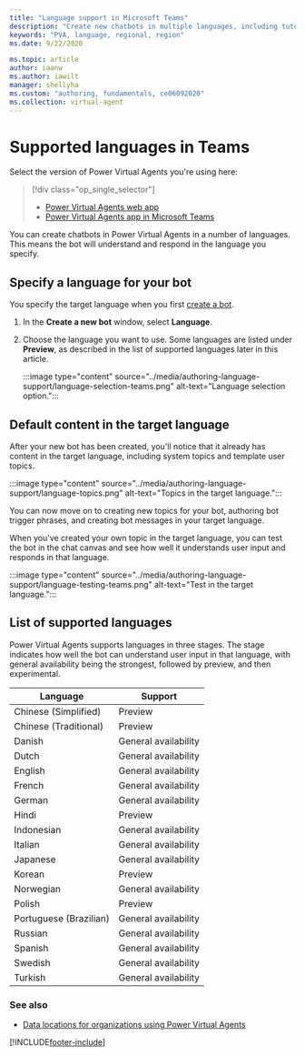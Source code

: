 ```yaml
---
title: "Language support in Microsoft Teams"
description: "Create new chatbots in multiple languages, including tutorial and system topics, in the Power Virtual Agents app in Microsoft Teams."
keywords: "PVA, language, regional, region"
ms.date: 9/22/2020

ms.topic: article
author: iaanw
ms.author: iawilt
manager: shellyha
ms.custom: "authoring, fundamentals, ce06092020"
ms.collection: virtual-agent
---
```


# Supported languages in Teams

Select the version of Power Virtual Agents you're using here:

> [!div class="op_single_selector"]
>
> - [Power Virtual Agents web app](../authoring-language-support.md)
> - [Power Virtual Agents app in Microsoft Teams](authoring-language-support-teams.md)

You can create chatbots in Power Virtual Agents in a number of languages. This means the bot will understand and respond in the language you specify.

## Specify a language for your bot

You specify the target language when you first [create a bot](authoring-first-bot-teams.md).

1. In the **Create a new bot** window, select **Language**.

1. Choose the language you want to use. Some languages are listed under **Preview**, as described in the list of supported languages later in this article.

    :::image type="content" source="../media/authoring-language-support/language-selection-teams.png" alt-text="Language selection option.":::

## Default content in the target language

After your new bot has been created, you'll notice that it already has content in the target language, including system topics and template user topics.

:::image type="content" source="../media/authoring-language-support/language-topics.png" alt-text="Topics in the target language.":::

You can now move on to creating new topics for your bot, authoring bot trigger phrases, and creating bot messages in your target language.

When you've created your own topic in the target language, you can test the bot in the chat canvas and see how well it understands user input and responds in that language.

:::image type="content" source="../media/authoring-language-support/language-testing-teams.png" alt-text="Test in the target language.":::

## List of supported languages

Power Virtual Agents supports languages in three stages. The stage indicates how well the bot can understand user input in that language, with general availability being the strongest, followed by preview, and then experimental.

| Language               | Support              |
| ---------------------- | -------------------- |
| Chinese (Simplified)   | Preview              |
| Chinese (Traditional)  | Preview              |
| Danish                 | General availability |
| Dutch                  | General availability |
| English                | General availability |
| French                 | General availability |
| German                 | General availability |
| Hindi                  | Preview              |
| Indonesian             | General availability |
| Italian                | General availability |
| Japanese               | General availability |
| Korean                 | Preview              |
| Norwegian              | General availability |
| Polish                 | Preview              |
| Portuguese (Brazilian) | General availability |
| Russian                | General availability |
| Spanish                | General availability |
| Swedish                | General availability |
| Turkish                | General availability |

### See also

- [Data locations for organizations using Power Virtual Agents](data-location-teams.md)

[!INCLUDE[footer-include](../includes/footer-banner.md)]
